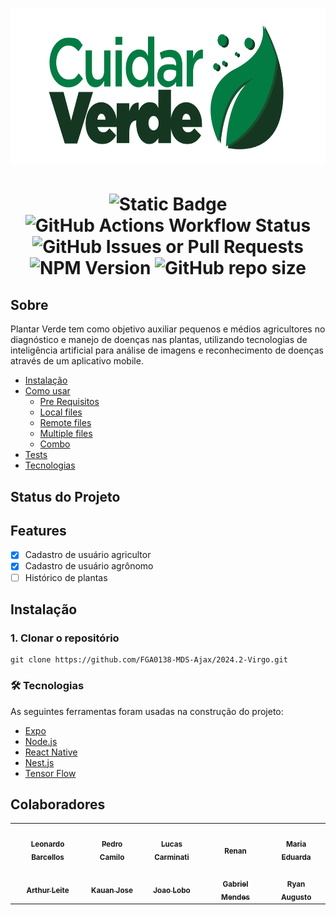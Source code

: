 <h1 align="center">
    <img src="./docs/assets/cuidar-logo-white.svg" height="250"alt="Docusaurus">
</h1>
<h1 align="center">

![Static Badge](https://img.shields.io/badge/version-1.0-blue?style=flat-square) ![GitHub Actions Workflow Status](https://img.shields.io/github/actions/workflow/status/FGA0138-MDS-Ajax/2024.2-Virgo/ci.yml?style=flat-square&logo=github)
![GitHub Issues or Pull Requests](https://img.shields.io/github/issues/FGA0138-MDS-Ajax/2024.2-Virgo?style=flat-square) ![NPM Version](https://img.shields.io/npm/v/npm?style=flat-square&color=red) ![GitHub repo size](https://img.shields.io/github/repo-size/FGA0138-MDS-Ajax/2024.2-Virgo?style=flat-square&color=purple)

</h1>

## Sobre

Plantar Verde tem como objetivo auxiliar pequenos e médios agricultores no diagnóstico e manejo de doenças nas plantas, utilizando tecnologias de inteligência artificial para análise de imagens e reconhecimento de doenças através de um aplicativo mobile.

- [Instalação](#instalacao)
- [Como usar](#como-usar)
  - [Pre Requisitos](#pre-requisitos)
  - [Local files](#local-files)
  - [Remote files](#remote-files)
  - [Multiple files](#multiple-files)
  - [Combo](#combo)
- [Tests](#testes)
- [Tecnologias](#tecnologias)

## Status do Projeto

## Features

- [x] Cadastro de usuário agricultor
- [x] Cadastro de usuário agrônomo
- [ ] Histórico de plantas

## Instalação

### 1. Clonar o repositório

```
git clone https://github.com/FGA0138-MDS-Ajax/2024.2-Virgo.git
```

### 🛠 Tecnologias

As seguintes ferramentas foram usadas na construção do projeto:

- [Expo](https://expo.io/)
- [Node.js](https://nodejs.org/en/)
- [React Native](https://reactnative.dev/)
- [Nest.js](https://nestjs.com/)
- [Tensor Flow](https://www.tensorflow.org/)

## Colaboradores

<table>
    <tr>
    <td align="center"><a href="https://github.com/oyLeonardo"><img src="https://avatars.githubusercontent.com/u/143723442?v=4" width="200px;" alt=""/><br/><sub><b>Leonardo Barcellos</b></sub></a><br/>
    <td align="center"><a href="https://github.com/PedrooCamilo"><img src="https://avatars.githubusercontent.com/u/143290243?v=4" width="200px;" alt=""/><br /><sub><b>Pedro Camilo</b></sub></a><br />
    <td align="center"><a href="https://github.com/LucasCarminati"><img src="https://avatars.githubusercontent.com/u/49758418?v=4" width="200px;" alt=""/><br /><sub><b>Lucas Carminati</b></sub></a><br />
    <td align="center"><a href="https://github.com/Renurin"><img src="https://avatars.githubusercontent.com/u/151562116?v=4" width="200px;" alt=""/><br /><sub><b>Renan</b></sub></a><br />
    <td align="center"><a href="https://github.com/maaduh"><img src="https://avatars.githubusercontent.com/u/144070906?v=4" width="200px;" alt=""/><br /><sub><b>Maria Eduarda</b></sub></a><br />
    </tr>
    <tr>
    <td align="center"><a href="https://github.com/arthurlleite"><img src="https://avatars.githubusercontent.com/u/170873899?v=4" width="200px;" alt=""/><br /><sub><b>Arthur Leite</b></sub></a><br />
    <td align="center"><a href="https://github.com/kauan2872"><img src="https://avatars.githubusercontent.com/u/103394028?v=4" width="200px;" alt=""/><br /><sub><b>Kauan Jose</b></sub></a><br />
    <td align="center"><a href="https://github.com/joaolobo10"><img src="https://avatars.githubusercontent.com/u/133723566?v=4" width="202px";" alt=""/><br /><sub><b>Joao Lobo</b></sub></a><br/>
    <td align="center"><a href="https://github.com/gbevi"><img src="https://avatars.githubusercontent.com/u/143966903?v=4" width="200px" alt=""/><br /><sub><b>Gabriel Mendes</b></sub></a><br />
    <td align="center"><a href="https://github.com/RA-Salles"><img src="https://avatars.githubusercontent.com/u/107194597?v=4" width="200px;" alt=""/><br /><sub><b>Ryan Augusto</b></sub></a><br />
    </tr>
</table>
